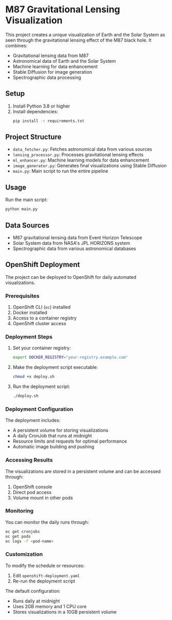 # M87 Gravitational Lensing Visualization

This project creates a unique visualization of Earth and the Solar System as seen through the gravitational lensing effect of the M87 black hole. It combines:

- Gravitational lensing data from M87
- Astronomical data of Earth and the Solar System
- Machine learning for data enhancement
- Stable Diffusion for image generation
- Spectrographic data processing

## Setup

1. Install Python 3.8 or higher
2. Install dependencies:
   ```bash
   pip install -r requirements.txt
   ```

## Project Structure

- `data_fetcher.py`: Fetches astronomical data from various sources
- `lensing_processor.py`: Processes gravitational lensing effects
- `ml_enhancer.py`: Machine learning models for data enhancement
- `image_generator.py`: Generates final visualizations using Stable Diffusion
- `main.py`: Main script to run the entire pipeline

## Usage

Run the main script:
```bash
python main.py
```

## Data Sources

- M87 gravitational lensing data from Event Horizon Telescope
- Solar System data from NASA's JPL HORIZONS system
- Spectrographic data from various astronomical databases

## OpenShift Deployment

The project can be deployed to OpenShift for daily automated visualizations.

### Prerequisites

1. OpenShift CLI (`oc`) installed
2. Docker installed
3. Access to a container registry
4. OpenShift cluster access

### Deployment Steps

1. Set your container registry:
   ```bash
   export DOCKER_REGISTRY="your-registry.example.com"
   ```

2. Make the deployment script executable:
   ```bash
   chmod +x deploy.sh
   ```

3. Run the deployment script:
   ```bash
   ./deploy.sh
   ```

### Deployment Configuration

The deployment includes:
- A persistent volume for storing visualizations
- A daily CronJob that runs at midnight
- Resource limits and requests for optimal performance
- Automatic image building and pushing

### Accessing Results

The visualizations are stored in a persistent volume and can be accessed through:
1. OpenShift console
2. Direct pod access
3. Volume mount in other pods

### Monitoring

You can monitor the daily runs through:
```bash
oc get cronjobs
oc get pods
oc logs -f <pod-name>
```

### Customization

To modify the schedule or resources:
1. Edit `openshift-deployment.yaml`
2. Re-run the deployment script

The default configuration:
- Runs daily at midnight
- Uses 2GB memory and 1 CPU core
- Stores visualizations in a 10GB persistent volume 